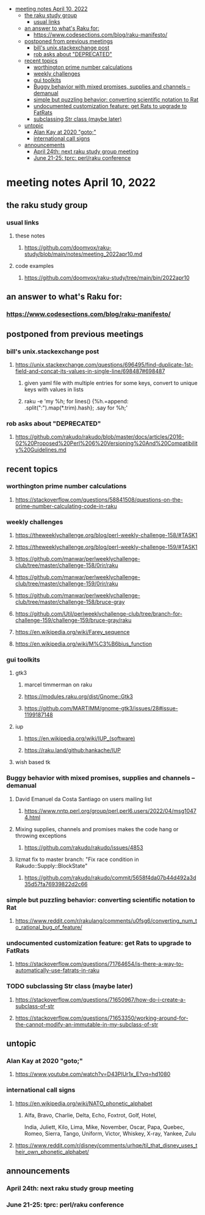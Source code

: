 - [meeting notes April 10, 2022](#org2642c28)
  - [the raku study group](#orga52ac6a)
    - [usual links](#orgf8f2ff9)
  - [an answer to what's Raku for:](#orgee56068)
    - [<https://www.codesections.com/blog/raku-manifesto/>](#orge5eb4cb)
  - [postponed from previous meetings](#org0bf24a8)
    - [bill's unix.stackexchange post](#org9b43952)
    - [rob asks about "DEPRECATED"](#org2a0421b)
  - [recent topics](#org2957832)
    - [worthington prime number calculations](#orgb703a80)
    - [weekly challenges](#org6e6d825)
    - [gui toolkits](#org0127946)
    - [Buggy behavior with mixed promises, supplies and channels &#x2013; demanual](#org967b909)
    - [simple but puzzling behavior: converting scientific notation to Rat](#org4c7f232)
    - [undocumented customization feature: get Rats to upgrade to FatRats](#org9693e09)
    - [subclassing Str class (maybe later)](#org02e7199)
  - [untopic](#org829292d)
    - [Alan Kay at 2020 "goto;"](#org0a9354d)
    - [international call signs](#orgb598404)
  - [announcements](#org78ade2d)
    - [April 24th: next raku study group meeting](#orge19ac5c)
    - [June 21-25: tprc: perl/raku conference](#org5c406e6)


<a id="org2642c28"></a>

# meeting notes April 10, 2022


<a id="orga52ac6a"></a>

## the raku study group


<a id="orgf8f2ff9"></a>

### usual links

1.  these notes

    1.  <https://github.com/doomvox/raku-study/blob/main/notes/meeting_2022apr10.md>

2.  code examples

    1.  <https://github.com/doomvox/raku-study/tree/main/bin/2022apr10>


<a id="orgee56068"></a>

## an answer to what's Raku for:


<a id="orge5eb4cb"></a>

### <https://www.codesections.com/blog/raku-manifesto/>


<a id="org0bf24a8"></a>

## postponed from previous meetings


<a id="org9b43952"></a>

### bill's unix.stackexchange post

1.  <https://unix.stackexchange.com/questions/696495/find-duplicate-1st-field-and-concat-its-values-in-single-line/698487#698487>

    1.  given yaml file with multiple entries for some keys, convert to unique keys with values in lists
    
    2.  raku -e 'my %h; for lines() {%h.=append: .split(":").map(\*.trim).hash}; .say for %h;'


<a id="org2a0421b"></a>

### rob asks about "DEPRECATED"

1.  <https://github.com/rakudo/rakudo/blob/master/docs/articles/2016-02%20Proposed%20Perl%206%20Versioning%20And%20Compatibility%20Guidelines.md>


<a id="org2957832"></a>

## recent topics


<a id="orgb703a80"></a>

### worthington prime number calculations

1.  <https://stackoverflow.com/questions/58841508/questions-on-the-prime-number-calculating-code-in-raku>


<a id="org6e6d825"></a>

### weekly challenges

1.  <https://theweeklychallenge.org/blog/perl-weekly-challenge-158/#TASK1>

2.  <https://theweeklychallenge.org/blog/perl-weekly-challenge-159/#TASK1>

3.  <https://github.com/manwar/perlweeklychallenge-club/tree/master/challenge-158/0rir/raku>

4.  <https://github.com/manwar/perlweeklychallenge-club/tree/master/challenge-159/0rir/raku>

5.  <https://github.com/manwar/perlweeklychallenge-club/tree/master/challenge-158/bruce-gray>

6.  <https://github.com/Util/perlweeklychallenge-club/tree/branch-for-challenge-159/challenge-159/bruce-gray/raku>

7.  <https://en.wikipedia.org/wiki/Farey_sequence>

8.  <https://en.wikipedia.org/wiki/M%C3%B6bius_function>


<a id="org0127946"></a>

### gui toolkits

1.  gtk3

    1.  marcel timmerman on raku
    
    2.  <https://modules.raku.org/dist/Gnome::Gtk3>
    
    3.  <https://github.com/MARTIMM/gnome-gtk3/issues/28#issue-1199187148>

2.  iup

    1.  <https://en.wikipedia.org/wiki/IUP_(software)>
    
    2.  <https://raku.land/github:hankache/IUP>

3.  wish based tk


<a id="org967b909"></a>

### Buggy behavior with mixed promises, supplies and channels &#x2013; demanual

1.  David Emanuel da Costa Santiago on users mailing list

    1.  <https://www.nntp.perl.org/group/perl.perl6.users/2022/04/msg10474.html>

2.  Mixing supplies, channels and promises makes the code hang or throwing exceptions

    1.  <https://github.com/rakudo/rakudo/issues/4853>

3.  lizmat fix to master branch: "Fix race condition in Rakudo::Supply::BlockState"

    1.  <https://github.com/rakudo/rakudo/commit/5658f4da07b44d492a3d35d57fa76939822d2c66>


<a id="org4c7f232"></a>

### simple but puzzling behavior: converting scientific notation to Rat

1.  <https://www.reddit.com/r/rakulang/comments/u0fsg6/converting_num_to_rational_bug_of_feature/>


<a id="org9693e09"></a>

### undocumented customization feature: get Rats to upgrade to FatRats

1.  <https://stackoverflow.com/questions/71764654/is-there-a-way-to-automatically-use-fatrats-in-raku>


<a id="org02e7199"></a>

### TODO subclassing Str class (maybe later)

1.  <https://stackoverflow.com/questions/71650967/how-do-i-create-a-subclass-of-str>

2.  <https://stackoverflow.com/questions/71653350/working-around-for-the-cannot-modify-an-immutable-in-my-subclass-of-str>


<a id="org829292d"></a>

## untopic


<a id="org0a9354d"></a>

### Alan Kay at 2020 "goto;"

1.  <https://www.youtube.com/watch?v=D43PlUr1x_E?vq=hd1080>


<a id="orgb598404"></a>

### international call signs

1.  <https://en.wikipedia.org/wiki/NATO_phonetic_alphabet>

    1.  Alfa, Bravo, Charlie, Delta, Echo, Foxtrot, Golf, Hotel,
    
        India, Juliett, Kilo, Lima, Mike, November, Oscar, Papa, Quebec, Romeo, Sierra, Tango, Uniform, Victor, Whiskey, X-ray, Yankee, Zulu

2.  <https://www.reddit.com/r/disney/comments/urhqe/til_that_disney_uses_their_own_phonetic_alphabet/>


<a id="org78ade2d"></a>

## announcements


<a id="orge19ac5c"></a>

### April 24th: next raku study group meeting


<a id="org5c406e6"></a>

### June 21-25: tprc: perl/raku conference
